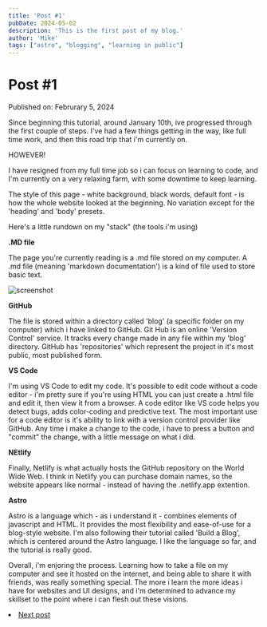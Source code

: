 ```yaml
---
title: 'Post #1'
pubDate: 2024-05-02
description: 'This is the first post of my blog.'
author: 'Mike'
tags: ["astro", "blogging", "learning in public"]
---
```

# Post #1

Published on: Februrary 5, 2024

Since beginning this tutorial, around January 10th, ive progressed through the first couple of steps. 
I've had a few things getting in the way, like full time work, and then this road trip that i'm currently on.

HOWEVER!

I have resigned from my full time job so i can focus on learning to code, and I'm currently on a very relaxing farm, with some downtime to keep learning.


The style of this page - white background, black words, default font - is how the whole website looked at the beginning.
No variation except for the 'heading' and 'body' presets.

Here's a little rundown on my "stack" (the tools i'm using)

**.MD file**

The page you're currently reading is a .md file stored on my computer.
A .md file (meaning 'markdown documentation') is a kind of file used to store basic text.

![screenshot](/..images/post1screenshot.png)

**GitHub**

The file is stored within a directory called 'blog' (a specific folder on my computer) which i have linked to GitHub. 
Git Hub is an online 'Version Control' service. It tracks every change made in any file within my 'blog' directory. 
GitHub has 'repositories' which represent the project in it's most public, most published form. 

**VS Code**

I'm using VS Code to edit my code. It's possible to edit code without a code editor - i'm pretty sure if you're using HTML you can just create a .html file and edit it, then view it from a browser. 
A code editor like VS code helps you detect bugs, adds color-coding and predictive text.
The most important use for a code editor is it's ability to link with a version control provider like GitHub.
Any time i make a change to the code, i have to press a button and "commit" the change, with a little message on what i did.

**NEtlify**

Finally, Netlify is what actually hosts the GitHub repository on the World Wide Web.
I think in Netlify you can purchase domain names, so the website appears like normal - instead of having the .netlify.app extention.

**Astro**

Astro is a language which - as i understand it - combines elements of javascript and HTML. 
It provides the most flexibility and ease-of-use for a blog-style website.
I'm also following their tutorial called 'Build a Blog', which is centered around the Astro language.
I like the language so far, and the tutorial is really good.

Overall, i'm enjoring the process. Learning how to take a file on my computer and see it hosted on the internet, and being able to share it with friends, was really something special.
The more i learn the more ideas i have for websites and UI designs, and i'm determined to advance my skillset to the point where i can flesh out these visions.

<li><a href="/posts/post-2">Next post</a></li>
